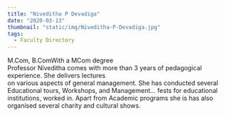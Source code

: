 ```yaml
---
title: "Niveditha P Devadiga"
date: "2020-03-13"
thumbnail: "static/img/Niveditha-P-Devadiga.jpg"
tags:
  - Faculty Directory
---
```


M.Com, B.ComWith a MCom degree  
Professor Niveditha comes with more than 3 years of pedagogical experience. She delivers lectures  
on various aspects of general management. She has conducted several Educational tours, Workshops, and Management... fests for educational institutions, worked in. Apart from Academic programs she is has also organised several charity and cultural shows.

